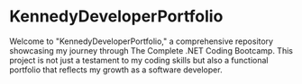 # KennedyDeveloperPortfolio
 Welcome to "KennedyDeveloperPortfolio," a comprehensive repository showcasing my journey through The Complete .NET Coding Bootcamp. This project is not just a testament to my coding skills but also a functional portfolio that reflects my growth as a software developer.
